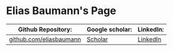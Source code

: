 # Elias Baumann's Page

Github Repository: | Google scholar: | LinkedIn:
--- | --- | ---
 [github.com/eliasbaumann](https://github.com/eliasbaumann)|[Scholar](https://scholar.google.de/citations?user=v03tZmoAAAAJ) | [LinkedIn](https://www.linkedin.com/in/elias-baumann-52540a110)


